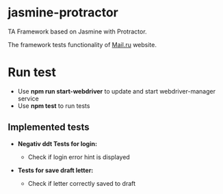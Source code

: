 # jasmine-protractor

TA Framework based on Jasmine with Protractor.

The framework tests functionality of [Mail.ru](https://mail.ru/) website.

# Run test

* Use <b>npm run start-webdriver</b> to update and start webdriver-manager service
* Use <b>npm test</b> to run tests

## Implemented tests
* **Negativ ddt Tests for login:**
  * Check if login error hint is displayed

* **Tests for save draft letter:**
  * Check if letter correctly saved to draft